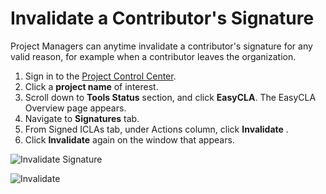 # Invalidate a Contributor's Signature

Project Managers can anytime invalidate a contributor's signature for any valid reason, for example when a contributor leaves the organization.

1. Sign in to the [Project Control Center](https://projectadmin.lfx.linuxfoundation.org).
2. Click a **project name** of interest.
3. Scroll down to **Tools Status** section, and click **EasyCLA**. The EasyCLA Overview page appears.
4. Navigate to **Signatures** tab.
5. From Signed ICLAs tab, under Actions column, click **Invalidate** .
6. Click **Invalidate** again on the window that appears.

![Invalidate Signature](https://docs.linuxfoundation.org/\~/files/v0/b/gitbook-28427.appspot.com/o/assets%2F-M2DCN9UgoRgMEkgnLyP%2F-McU8A535Epm5W7AP2JI%2F-McU8OanAoD7YKgb-vT6%2Finvalidate%20signature.png?alt=media\&token=2948baff-781c-488e-bc79-1c1883f6f767)

![Invalidate](https://docs.linuxfoundation.org/\~/files/v0/b/gitbook-28427.appspot.com/o/assets%2F-M2DCN9UgoRgMEkgnLyP%2F-McU8A535Epm5W7AP2JI%2F-McU8VS3T1lj0-98S9XM%2Finvalidate%20CTA.png?alt=media\&token=d440dd2e-a3fd-4ca1-bfc9-d74912b0df78)
